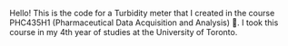 Hello! This is the code for a Turbidity meter that I created in the course PHC435H1 (Pharmaceutical Data Acquisition and Analysis) 💊. 
I took this course in my 4th year of studies at the University of Toronto.
